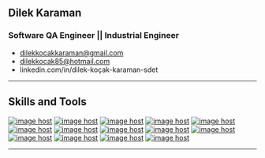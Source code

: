 ## Dilek Karaman
### Software QA Engineer || Industrial Engineer

- dilekkocakkaraman@gmail.com 
- dilekkocak85@hotmail.com
- linkedin.com/in/dilek-koçak-karaman-sdet


---
## Skills and Tools
<a href="https://imgbox.com/16v2URD6" target="_blank"><img src="https://thumbs2.imgbox.com/5c/8a/16v2URD6_t.png" alt="image host"/></a> <a href="https://imgbox.com/CvjXS8Wn" target="_blank"><img src="https://thumbs2.imgbox.com/fe/e6/CvjXS8Wn_t.png" alt="image host"/></a> <a href="https://imgbox.com/SPh4JzrO" target="_blank"><img src="https://thumbs2.imgbox.com/30/08/SPh4JzrO_t.png" alt="image host"/></a> <a href="https://imgbox.com/NPsLA9Ma" target="_blank"><img src="https://thumbs2.imgbox.com/18/96/NPsLA9Ma_t.png" alt="image host"/></a> <a href="https://imgbox.com/m1CqZaZr" target="_blank"><img src="https://thumbs2.imgbox.com/74/c7/m1CqZaZr_t.png" alt="image host"/></a> <a href="https://imgbox.com/VXMeLev4" target="_blank"><img src="https://thumbs2.imgbox.com/fb/d2/VXMeLev4_t.png" alt="image host"/></a> <a href="https://imgbox.com/gIsUHPdu" target="_blank"><img src="https://thumbs2.imgbox.com/a7/d6/gIsUHPdu_t.png" alt="image host"/></a> <a href="https://imgbox.com/7SWq6vLR" target="_blank"><img src="https://thumbs2.imgbox.com/fe/8e/7SWq6vLR_t.png" alt="image host"/></a> <a href="https://imgbox.com/g8pyZah8" target="_blank"><img src="https://thumbs2.imgbox.com/fb/1f/g8pyZah8_t.png" alt="image host"/></a> <a href="https://imgbox.com/lMPtamTe" target="_blank"><img src="https://thumbs2.imgbox.com/27/6d/lMPtamTe_t.png" alt="image host"/></a> <a href="https://imgbox.com/Mb3fp7YX" target="_blank"><img src="https://thumbs2.imgbox.com/d0/b6/Mb3fp7YX_t.png" alt="image host"/></a> <a href="https://imgbox.com/fKr0rUqA" target="_blank"><img src="https://thumbs2.imgbox.com/d6/40/fKr0rUqA_t.png" alt="image host"/></a> <a href="https://imgbox.com/dtjc4nJw" target="_blank"><img src="https://thumbs2.imgbox.com/0a/97/dtjc4nJw_t.png" alt="image host"/></a> <a href="https://imgbox.com/nE4oCwlC" target="_blank"><img src="https://thumbs2.imgbox.com/a3/e6/nE4oCwlC_t.png" alt="image host"/></a>

---
<!---
DilekKaraman/DilekKaraman is a ✨ special ✨ repository because its `README.md` (this file) appears on your GitHub profile.
You can click the Preview link to take a look at your changes.
--->
